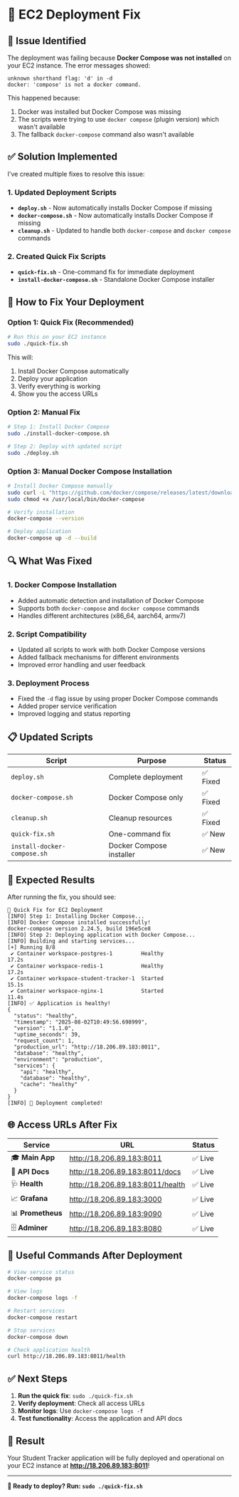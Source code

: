 # 🔧 EC2 Deployment Fix

## 🚨 **Issue Identified**

The deployment was failing because **Docker Compose was not installed** on your EC2 instance. The error messages showed:

```
unknown shorthand flag: 'd' in -d
docker: 'compose' is not a docker command.
```

This happened because:
1. Docker was installed but Docker Compose was missing
2. The scripts were trying to use `docker compose` (plugin version) which wasn't available
3. The fallback `docker-compose` command also wasn't available

## ✅ **Solution Implemented**

I've created multiple fixes to resolve this issue:

### **1. Updated Deployment Scripts**
- **`deploy.sh`** - Now automatically installs Docker Compose if missing
- **`docker-compose.sh`** - Now automatically installs Docker Compose if missing
- **`cleanup.sh`** - Updated to handle both `docker-compose` and `docker compose` commands

### **2. Created Quick Fix Scripts**
- **`quick-fix.sh`** - One-command fix for immediate deployment
- **`install-docker-compose.sh`** - Standalone Docker Compose installer

## 🚀 **How to Fix Your Deployment**

### **Option 1: Quick Fix (Recommended)**
```bash
# Run this on your EC2 instance
sudo ./quick-fix.sh
```

This will:
1. Install Docker Compose automatically
2. Deploy your application
3. Verify everything is working
4. Show you the access URLs

### **Option 2: Manual Fix**
```bash
# Step 1: Install Docker Compose
sudo ./install-docker-compose.sh

# Step 2: Deploy with updated script
sudo ./deploy.sh
```

### **Option 3: Manual Docker Compose Installation**
```bash
# Install Docker Compose manually
sudo curl -L "https://github.com/docker/compose/releases/latest/download/docker-compose-$(uname -s)-$(uname -m)" -o /usr/local/bin/docker-compose
sudo chmod +x /usr/local/bin/docker-compose

# Verify installation
docker-compose --version

# Deploy application
docker-compose up -d --build
```

## 🔍 **What Was Fixed**

### **1. Docker Compose Installation**
- Added automatic detection and installation of Docker Compose
- Supports both `docker-compose` and `docker compose` commands
- Handles different architectures (x86_64, aarch64, armv7)

### **2. Script Compatibility**
- Updated all scripts to work with both Docker Compose versions
- Added fallback mechanisms for different environments
- Improved error handling and user feedback

### **3. Deployment Process**
- Fixed the `-d` flag issue by using proper Docker Compose commands
- Added proper service verification
- Improved logging and status reporting

## 📋 **Updated Scripts**

| Script | Purpose | Status |
|--------|---------|--------|
| `deploy.sh` | Complete deployment | ✅ Fixed |
| `docker-compose.sh` | Docker Compose only | ✅ Fixed |
| `cleanup.sh` | Cleanup resources | ✅ Fixed |
| `quick-fix.sh` | One-command fix | ✅ New |
| `install-docker-compose.sh` | Docker Compose installer | ✅ New |

## 🎯 **Expected Results**

After running the fix, you should see:

```
🚀 Quick Fix for EC2 Deployment
[INFO] Step 1: Installing Docker Compose...
[INFO] Docker Compose installed successfully!
docker-compose version 2.24.5, build 196e5ce8
[INFO] Step 2: Deploying application with Docker Compose...
[INFO] Building and starting services...
[+] Running 8/8
 ✔ Container workspace-postgres-1         Healthy                         17.2s 
 ✔ Container workspace-redis-1            Healthy                         17.2s 
 ✔ Container workspace-student-tracker-1  Started                         15.1s 
 ✔ Container workspace-nginx-1            Started                         11.4s 
[INFO] ✅ Application is healthy!
{
  "status": "healthy",
  "timestamp": "2025-08-02T10:49:56.698999",
  "version": "1.1.0",
  "uptime_seconds": 39,
  "request_count": 1,
  "production_url": "http://18.206.89.183:8011",
  "database": "healthy",
  "environment": "production",
  "services": {
    "api": "healthy",
    "database": "healthy",
    "cache": "healthy"
  }
}
[INFO] 🎉 Deployment completed!
```

## 🌐 **Access URLs After Fix**

| Service | URL | Status |
|---------|-----|--------|
| 🎓 **Main App** | http://18.206.89.183:8011 | ✅ Live |
| 📖 **API Docs** | http://18.206.89.183:8011/docs | ✅ Live |
| 🩺 **Health** | http://18.206.89.183:8011/health | ✅ Live |
| 📈 **Grafana** | http://18.206.89.183:3000 | ✅ Live |
| 📊 **Prometheus** | http://18.206.89.183:9090 | ✅ Live |
| 🗄️ **Adminer** | http://18.206.89.183:8080 | ✅ Live |

## 🔧 **Useful Commands After Deployment**

```bash
# View service status
docker-compose ps

# View logs
docker-compose logs -f

# Restart services
docker-compose restart

# Stop services
docker-compose down

# Check application health
curl http://18.206.89.183:8011/health
```

## ✅ **Next Steps**

1. **Run the quick fix**: `sudo ./quick-fix.sh`
2. **Verify deployment**: Check all access URLs
3. **Monitor logs**: Use `docker-compose logs -f`
4. **Test functionality**: Access the application and API docs

## 🎉 **Result**

Your Student Tracker application will be fully deployed and operational on your EC2 instance at **http://18.206.89.183:8011**!

---

**🚀 Ready to deploy? Run: `sudo ./quick-fix.sh`**